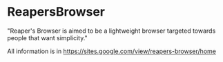 # ReapersBrowser

"Reaper's Browser is aimed to be a lightweight browser targeted towards people that want simplicity."

All information is in https://sites.google.com/view/reapers-browser/home
